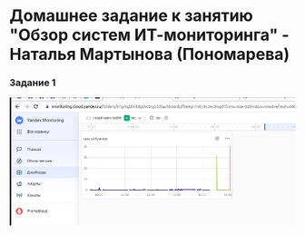 # Домашнее задание к занятию "Обзор систем ИТ-мониторинга" - Наталья Мартынова (Пономарева)

### Задание 1

![Скриншот-1](https://github.com/NatoshFehn/hw-monitoring-01/blob/main/Снимок1.JPG)
